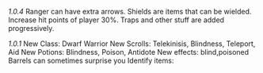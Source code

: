 
*1.0.4*
Ranger can have extra arrows.
Shields are items that can be wielded.
Increase hit points of player 30%.
Traps and other stuff are added progressively.

*1.0.1*
New Class: Dwarf Warrior
New Scrolls: Telekinisis, Blindness, Teleport, Aid
New Potions: Blindness, Poison, Antidote
New effects: blind,poisoned
Barrels can sometimes surprise you
Identify items: 